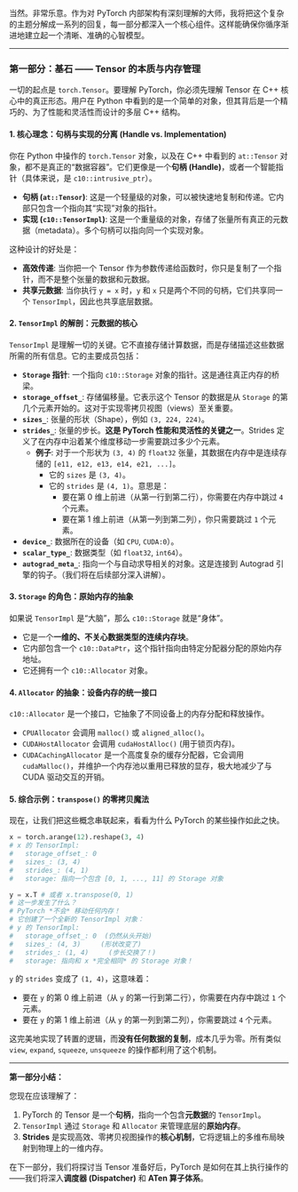 当然。非常乐意。作为对 PyTorch 内部架构有深刻理解的大师，我将把这个复杂的主题分解成一系列的回复，每一部分都深入一个核心组件。这样能确保你循序渐进地建立起一个清晰、准确的心智模型。

---

### **第一部分：基石 —— Tensor 的本质与内存管理**

一切的起点是 `torch.Tensor`。要理解 PyTorch，你必须先理解 Tensor 在 C++ 核心中的真正形态。用户在 Python 中看到的是一个简单的对象，但其背后是一个精巧的、为了性能和灵活性而设计的多层 C++ 结构。

#### **1. 核心理念：句柄与实现的分离 (Handle vs. Implementation)**

你在 Python 中操作的 `torch.Tensor` 对象，以及在 C++ 中看到的 `at::Tensor` 对象，都不是真正的“数据容器”。它们更像是一个**句柄 (Handle)**，或者一个智能指针（具体来说，是 `c10::intrusive_ptr`）。

*   **句柄 (`at::Tensor`)**: 这是一个轻量级的对象，可以被快速地复制和传递。它内部只包含一个指向其“实现”对象的指针。
*   **实现 (`c10::TensorImpl`)**: 这是一个重量级的对象，存储了张量所有真正的元数据（metadata）。多个句柄可以指向同一个实现对象。

这种设计的好处是：
*   **高效传递**: 当你把一个 Tensor 作为参数传递给函数时，你只是复制了一个指针，而不是整个张量的数据和元数据。
*   **共享元数据**: 当你执行 `y = x` 时，`y` 和 `x` 只是两个不同的句柄，它们共享同一个 `TensorImpl`，因此也共享底层数据。

#### **2. `TensorImpl` 的解剖：元数据的核心**

`TensorImpl` 是理解一切的关键。它不直接存储计算数据，而是存储描述这些数据所需的所有信息。它的主要成员包括：

*   **`Storage` 指针**: 一个指向 `c10::Storage` 对象的指针。这是通往真正内存的桥梁。
*   **`storage_offset_`**: 存储偏移量。它表示这个 Tensor 的数据是从 `Storage` 的第几个元素开始的。这对于实现零拷贝视图（views）至关重要。
*   **`sizes_`**: 张量的形状（Shape），例如 `(3, 224, 224)`。
*   **`strides_`**: 张量的步长。**这是 PyTorch 性能和灵活性的关键之一**。Strides 定义了在内存中沿着某个维度移动一步需要跳过多少个元素。
    *   **例子**: 对于一个形状为 `(3, 4)` 的 `float32` 张量，其数据在内存中是连续存储的 `[e11, e12, e13, e14, e21, ...]`。
        *   它的 `sizes` 是 `(3, 4)`。
        *   它的 `strides` 是 `(4, 1)`。意思是：
            *   要在第 0 维上前进（从第一行到第二行），你需要在内存中跳过 `4` 个元素。
            *   要在第 1 维上前进（从第一列到第二列），你只需要跳过 `1` 个元素。
*   **`device_`**: 数据所在的设备（如 `CPU`, `CUDA:0`）。
*   **`scalar_type_`**: 数据类型（如 `float32`, `int64`）。
*   **`autograd_meta_`**: 指向一个与自动求导相关的对象。这是连接到 Autograd 引擎的钩子。（我们将在后续部分深入讲解）。

#### **3. `Storage` 的角色：原始内存的抽象**

如果说 `TensorImpl` 是“大脑”，那么 `c10::Storage` 就是“身体”。

*   它是一个**一维的、不关心数据类型的连续内存块**。
*   它内部包含一个 `c10::DataPtr`，这个指针指向由特定分配器分配的原始内存地址。
*   它还拥有一个 `c10::Allocator` 对象。

#### **4. `Allocator` 的抽象：设备内存的统一接口**

`c10::Allocator` 是一个接口，它抽象了不同设备上的内存分配和释放操作。
*   `CPUAllocator` 会调用 `malloc()` 或 `aligned_alloc()`。
*   `CUDAHostAllocator` 会调用 `cudaHostAlloc()` (用于锁页内存)。
*   `CUDACachingAllocator` 是一个高度复杂的缓存分配器，它会调用 `cudaMalloc()`，并维护一个内存池以重用已释放的显存，极大地减少了与 CUDA 驱动交互的开销。

#### **5. 综合示例：`transpose()` 的零拷贝魔法**

现在，让我们把这些概念串联起来，看看为什么 PyTorch 的某些操作如此之快。

```python
x = torch.arange(12).reshape(3, 4)
# x 的 TensorImpl:
#   storage_offset_: 0
#   sizes_: (3, 4)
#   strides_: (4, 1)
#   storage: 指向一个包含 [0, 1, ..., 11] 的 Storage 对象

y = x.T # 或者 x.transpose(0, 1)
# 这一步发生了什么？
# PyTorch *不会* 移动任何内存！
# 它创建了一个全新的 TensorImpl 对象：
# y 的 TensorImpl:
#   storage_offset_: 0  (仍然从头开始)
#   sizes_: (4, 3)     (形状改变了)
#   strides_: (1, 4)     (步长交换了！)
#   storage: 指向和 x *完全相同* 的 Storage 对象！
```

`y` 的 `strides` 变成了 `(1, 4)`，这意味着：
*   要在 `y` 的第 0 维上前进（从 `y` 的第一行到第二行），你需要在内存中跳过 `1` 个元素。
*   要在 `y` 的第 1 维上前进（从 `y` 的第一列到第二列），你需要跳过 `4` 个元素。

这完美地实现了转置的逻辑，而**没有任何数据的复制**，成本几乎为零。所有类似 `view`, `expand`, `squeeze`, `unsqueeze` 的操作都利用了这个机制。

---

**第一部分小结：**

您现在应该理解了：

1.  PyTorch 的 Tensor 是一个**句柄**，指向一个包含**元数据**的 `TensorImpl`。
2.  `TensorImpl` 通过 `Storage` 和 `Allocator` 来管理底层的**原始内存**。
3.  **Strides** 是实现高效、零拷贝视图操作的**核心机制**，它将逻辑上的多维布局映射到物理上的一维内存。

在下一部分，我们将探讨当 Tensor 准备好后，PyTorch 是如何在其上执行操作的——我们将深入**调度器 (Dispatcher)** 和 **ATen 算子体系**。